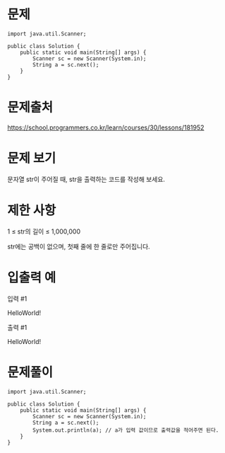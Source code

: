 문제
===

    import java.util.Scanner;

    public class Solution {
        public static void main(String[] args) {
            Scanner sc = new Scanner(System.in);
            String a = sc.next();
        }
    }

문제출처
===
https://school.programmers.co.kr/learn/courses/30/lessons/181952

문제 보기
===

문자열 str이 주어질 때, str을 출력하는 코드를 작성해 보세요.


제한 사항
===

1 ≤ str의 길이 ≤ 1,000,000

str에는 공백이 없으며, 첫째 줄에 한 줄로만 주어집니다.

입출력 예
==


입력 #1

HelloWorld!

출력 #1

HelloWorld!


문제풀이
===

    import java.util.Scanner;

    public class Solution {
        public static void main(String[] args) {
            Scanner sc = new Scanner(System.in);
            String a = sc.next();
            System.out.println(a); // a가 입력 값이므로 출력값을 적어주면 된다.
        }
    }

